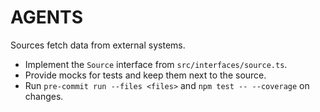 # AGENTS

Sources fetch data from external systems.
- Implement the `Source` interface from `src/interfaces/source.ts`.
- Provide mocks for tests and keep them next to the source.
- Run `pre-commit run --files <files>` and `npm test -- --coverage` on changes.

